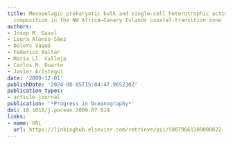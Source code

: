 ```yaml
---
title: Mesopelagic prokaryotic bulk and single-cell heterotrophic activity and community
  composition in the NW Africa–Canary Islands coastal-transition zone
authors:
- Josep M. Gasol
- Laura Alonso-Sáez
- Dolors Vaqué
- Federico Baltar
- Maria Ll. Calleja
- Carlos M. Duarte
- Javier Arístegui
date: '2009-12-01'
publishDate: '2024-08-05T15:04:47.965230Z'
publication_types:
- article-journal
publication: '*Progress in Oceanography*'
doi: 10.1016/j.pocean.2009.07.014
links:
- name: URL
  url: https://linkinghub.elsevier.com/retrieve/pii/S0079661109000822
---
```

